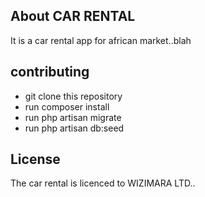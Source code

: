 

## About CAR RENTAL

It is a car rental app for african market..blah

## contributing

- git clone this repository
- run composer install
- run php artisan migrate
- run php artisan db:seed



## License

The car rental is licenced to WIZIMARA LTD..
